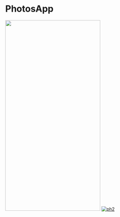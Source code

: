 # PhotosApp

<img src="https://i.ibb.co/SPvtT3N/ph1.png" width=300 height=600>
<a href="https://ibb.co/LCkC8wD"><img src="https://i.ibb.co/cNgN15K/ph2.png" alt="ph2" border="0"></a>
